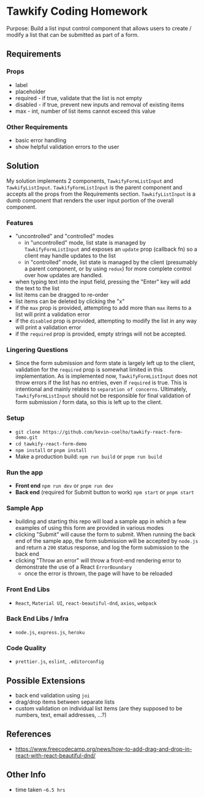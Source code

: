 # Tawkify Coding Homework
Purpose: Build a list input control component that allows users to create / modify a list that can be submitted
as part of a form.

## Requirements

### Props
- label
- placeholder
- required - if true, validate that the list is not empty
- disabled - if true, prevent new inputs and removal of existing items
- max - int, number of list items cannot exceed this value

### Other Requirements
- basic error handling
- show helpful validation errors to the user

## Solution
My solution implements 2 components, `TawkifyFormListInput` and `TawkifyListInput`. `TawkifyFormListInput` is the parent
component and accepts all the props from the Requirements section. `TawkifyListInput` is a dumb component that renders
the user input portion of the overall component.

### Features
- "uncontrolled" and "controlled" modes
    - in "uncontrolled" mode, list state is managed by `TawkifyFormListInput` and exposes an `update` prop (callback fn)
      so a client may handle updates to the list
    - in "controlled" mode, list state is managed by the client (presumably a parent component, or by using `redux`) for
    more complete control over how updates are handled.
- when typing text into the input field, pressing the "Enter" key will add the text to the list
- list items can be dragged to re-order
- list items can be deleted by clicking the "x"
- if the `max` prop is provided, attempting to add more than `max` items to a list will print a validation error
- if the `disabled` prop is provided, attempting to modify the list in any way will print a validation error
- if the `required` prop is provided, empty strings will not be accepted.

### Lingering Questions
- Since the form submission and form state is largely left up to the client, validation for the `required` prop is
  somewhat limited in this implementation. As is implemented now, `TawkifyFormListInput` does not throw errors if the 
  list has no entries, even if `required` is true. This is intentional and mainly relates to `separation of concerns`. 
  Ultimately, `TawkifyFormListInput` should not be responsible for final validation of form submission / form data, so
  this is left up to the client.
  
### Setup
- `git clone https://github.com/kevin-coelho/tawkify-react-form-demo.git`
- `cd tawkify-react-form-demo`
- `npm install` or `pnpm install`
- Make a production build: `npm run build` or `pnpm run build`

### Run the app
- **Front end** `npm run dev` or `pnpm run dev`
- **Back end** (required for Submit button to work) `npm start` or `pnpm start`

### Sample App
- building and starting this repo will load a sample app in which a few examples of using this form are provided
in various modes
- clicking "Submit" will cause the form to submit. When running the back end of the sample app, the form submission
  will be accepted by `node.js` and return a `200` status response, and log the form submission to the back end
- clicking "Throw an error" will throw a front-end rendering error to demonstrate the use of a React `ErrorBoundary`
    - once the error is thrown, the page will have to be reloaded

### Front End Libs
- `React`, `Material UI`, `react-beautiful-dnd`, `axios`, `webpack`

### Back End Libs / Infra
- `node.js`, `express.js`, `heroku`
  
### Code Quality
- `prettier.js`, `eslint`, `.editorconfig`

## Possible Extensions
- back end validation using `joi`
- drag/drop items between separate lists
- custom validation on individual list items (are they supposed to be numbers, text, email addresses, ...?)

## References
- https://www.freecodecamp.org/news/how-to-add-drag-and-drop-in-react-with-react-beautiful-dnd/

## Other Info
- time taken `~6.5 hrs`